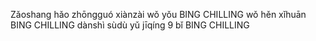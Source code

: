 Zǎoshang hǎo zhōngguó
xiànzài wǒ yǒu BING CHILLING
wǒ hěn xǐhuān BING CHILLING
dànshì sùdù yǔ jīqíng 9
bǐ BING CHILLING